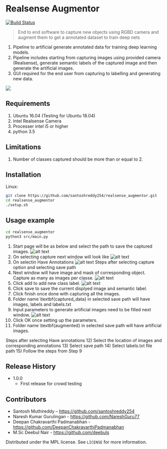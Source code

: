
# Realsense Augmentor

[![Build Status](https://travis-ci.org/santoshreddy254/realsense_augmentor.svg?branch=master)](https://travis-ci.org/santoshreddy254/realsense_augmentor)

> End to end software to capture new objects using RGBD camera and augment them to get a annotated dataset to train deep nets

1) Pipeline to artificial generate annotated data for training deep learning models.
2) Pipeline includes starting from capturing images using provided camera (Realsense),
generate semantic labels of the captured image and then generate the artificial images.
3) GUI required for the end user from capturing to labelling and generating new data.

![](header.png)
## Requirements
1) Ubuntu 16.04 (Testing for Ubuntu 18.04)
2) Intel Realsense Camera
3) Processer intel i5 or higher
5) python 3.5

## Limitations
1) Number of classes captured should be more than or equal to 2.

## Installation

Linux:

```sh
git clone https://github.com/santoshreddy254/realsense_augmentor.git
cd realsense_augmentor
./setup.sh
```


## Usage example

```sh
cd realsense_augmentor
python3 src/main.py
```
1) Start page will be as below and select the path to save the captured images.
![alt text](https://github.com/santoshreddy254/realsense_augmentor/blob/master/src/data/main_window.png)
2) On selecting capture next window will look like
![alt text](https://github.com/santoshreddy254/realsense_augmentor/blob/master/src/data/capture_window.png)
3) On selectin Have Annotations
![alt text](https://github.com/santoshreddy254/realsense_augmentor/blob/master/src/data/annotate_window.png)
Steps after selecting capture option and selecting save path
4) Next window will have image and mask of corresponding object. Capture as many as images per classe.
![alt text](https://github.com/santoshreddy254/realsense_augmentor/blob/master/src/data/window_02-1.png)
5) Click add to add new class label.
![alt text](https://github.com/santoshreddy254/realsense_augmentor/blob/master/src/data/window_02-2.png)
6) Click save to save the current displyed image and semantic label.
7) Click finish once done with capturing all the images.
8) Folder name \textbf{captured_data} in selected save path will have images, labels and labels.txt
9) Input parameters to generate artificial images need to be filled next window.
![alt text](https://github.com/santoshreddy254/realsense_augmentor/blob/master/src/data/window_03.png)
10) Click OK once setting up the parameters.
11) Folder name \textbf{augmented} in selected save path will have artificial images.

Steps after selecting Have annotations
12) Select the location of images and corresponding annotations
13) Select save path
14) Select labels.txt file path
15) Follow the steps from Step 9

## Release History


* 1.0.0
    * First release for crowd testing

## Contributors
* Santosh Muthireddy              – https://github.com/santoshreddy254
* Naresh Kumar Gurulingan         - https://github.com/NareshGuru77
* Deepan Chakravarthi Padmanabhan - https://github.com/DeepanChakravarthiPadmanabhan
* M.Sc Deebul Nair                - https://github.com/deebuls


Distributed under the MPL license. See ``LICENSE`` for more information.


